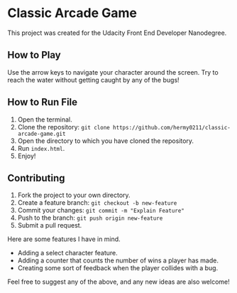 # Classic Arcade Game

This project was created for the Udacity Front End Developer Nanodegree.


## How to Play

Use the arrow keys to navigate your character around the screen.
Try to reach the water without getting caught by any of the bugs!


## How to Run File

1. Open the terminal.
2. Clone the repository: `git clone https://github.com/hermy0211/classic-arcade-game.git`
3. Open the directory to which you have cloned the repository.
4. Run `index.html`.
5. Enjoy!


## Contributing

1. Fork the project to your own directory.
2. Create a feature branch: `git checkout -b new-feature`
3. Commit your changes: `git commit -m "Explain Feature"`
4. Push to the branch: `git push origin new-feature`
5. Submit a pull request.

Here are some features I have in mind.
- Adding a select character feature.
- Adding a counter that counts the number of wins a player has made.
- Creating some sort of feedback when the player collides with a bug.

Feel free to suggest any of the above, and any new ideas are also welcome!
